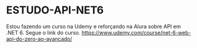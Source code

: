 # ESTUDO-API-NET6

Estou fazendo um curso na Udemy e reforçando na Alura sobre API em .NET 6.
Segue o link do curso.
https://www.udemy.com/course/net-6-web-api-do-zero-ao-avancado/
